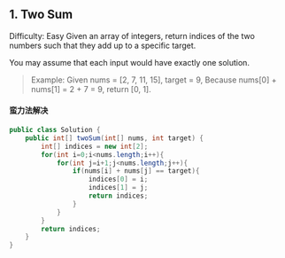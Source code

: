 ## 1. Two Sum  
Difficulty: Easy
Given an array of integers, return indices of the two numbers such that they add up to a specific target.

You may assume that each input would have exactly one solution.

>Example:
Given nums = [2, 7, 11, 15], target = 9,
Because nums[0] + nums[1] = 2 + 7 = 9,
return [0, 1].

#### 蛮力法解决
```java
public class Solution {
    public int[] twoSum(int[] nums, int target) {
        int[] indices = new int[2];
        for(int i=0;i<nums.length;i++){
            for(int j=i+1;j<nums.length;j++){
                if(nums[i] + nums[j] == target){
                    indices[0] = i;
                    indices[1] = j;
                    return indices;
                }
            }
        }
        return indices;
    }
}
```